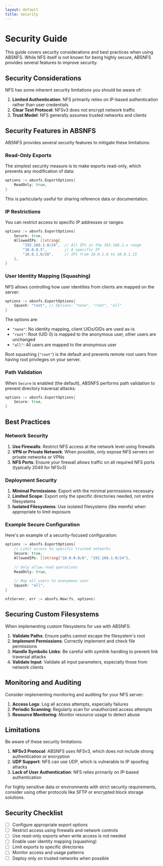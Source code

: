 ```yaml
---
layout: default
title: Security
---
```


# Security Guide

This guide covers security considerations and best practices when using ABSNFS. While NFS itself is not known for being highly secure, ABSNFS provides several features to improve security.

## Security Considerations

NFS has some inherent security limitations you should be aware of:

1. **Limited Authentication**: NFS primarily relies on IP-based authentication rather than user credentials
2. **Clear Text Protocol**: NFSv3 does not encrypt network traffic
3. **Trust Model**: NFS generally assumes trusted networks and clients

## Security Features in ABSNFS

ABSNFS provides several security features to mitigate these limitations:

### Read-Only Exports

The simplest security measure is to make exports read-only, which prevents any modification of data:

```go
options := absnfs.ExportOptions{
    ReadOnly: true,
}
```

This is particularly useful for sharing reference data or documentation.

### IP Restrictions

You can restrict access to specific IP addresses or ranges:

```go
options := absnfs.ExportOptions{
    Secure: true,
    AllowedIPs: []string{
        "192.168.1.0/24",  // All IPs in the 192.168.1.x range
        "10.0.0.5",        // A specific IP
        "10.0.1.0/28",     // IPs from 10.0.1.0 to 10.0.1.15
    },
}
```

### User Identity Mapping (Squashing)

NFS allows controlling how user identities from clients are mapped on the server:

```go
options := absnfs.ExportOptions{
    Squash: "root", // Options: "none", "root", "all"
}
```

The options are:

- `"none"`: No identity mapping, client UIDs/GIDs are used as-is
- `"root"`: Root (UID 0) is mapped to the anonymous user, other users are unchanged
- `"all"`: All users are mapped to the anonymous user

Root squashing (`"root"`) is the default and prevents remote root users from having root privileges on your server.

### Path Validation

When `Secure` is enabled (the default), ABSNFS performs path validation to prevent directory traversal attacks:

```go
options := absnfs.ExportOptions{
    Secure: true,
}
```

## Best Practices

### Network Security

1. **Use Firewalls**: Restrict NFS access at the network level using firewalls
2. **VPN or Private Network**: When possible, only expose NFS servers on private networks or VPNs
3. **NFS Ports**: Ensure your firewall allows traffic on all required NFS ports (typically 2049 for NFSv3)

### Deployment Security

1. **Minimal Permissions**: Export with the minimal permissions necessary
2. **Limited Scope**: Export only the specific directories needed, not entire filesystems
3. **Isolated Filesystems**: Use isolated filesystems (like memfs) when appropriate to limit exposure

### Example Secure Configuration

Here's an example of a security-focused configuration:

```go
options := absnfs.ExportOptions{
    // Limit access to specific trusted networks
    Secure: true,
    AllowedIPs: []string{"10.0.0.0/8", "192.168.1.0/24"},
    
    // Only allow read operations
    ReadOnly: true,
    
    // Map all users to anonymous user
    Squash: "all",
}

nfsServer, err := absnfs.New(fs, options)
```

## Securing Custom Filesystems

When implementing custom filesystems for use with ABSNFS:

1. **Validate Paths**: Ensure paths cannot escape the filesystem's root
2. **Implement Permissions**: Correctly implement and check file permissions
3. **Handle Symbolic Links**: Be careful with symlink handling to prevent link traversal attacks
4. **Validate Input**: Validate all input parameters, especially those from network clients

## Monitoring and Auditing

Consider implementing monitoring and auditing for your NFS server:

1. **Access Logs**: Log all access attempts, especially failures
2. **Periodic Scanning**: Regularly scan for unauthorized access attempts
3. **Resource Monitoring**: Monitor resource usage to detect abuse

## Limitations

Be aware of these security limitations:

1. **NFSv3 Protocol**: ABSNFS uses NFSv3, which does not include strong authentication or encryption
2. **UDP Support**: NFS can use UDP, which is vulnerable to IP spoofing attacks
3. **Lack of User Authentication**: NFS relies primarily on IP-based authentication

For highly sensitive data or environments with strict security requirements, consider using other protocols like SFTP or encrypted block storage solutions.

## Security Checklist

- [ ] Configure appropriate export options
- [ ] Restrict access using firewalls and network controls
- [ ] Use read-only exports when write access is not needed
- [ ] Enable user identity mapping (squashing)
- [ ] Limit exports to specific directories
- [ ] Monitor access and usage patterns
- [ ] Deploy only on trusted networks when possible